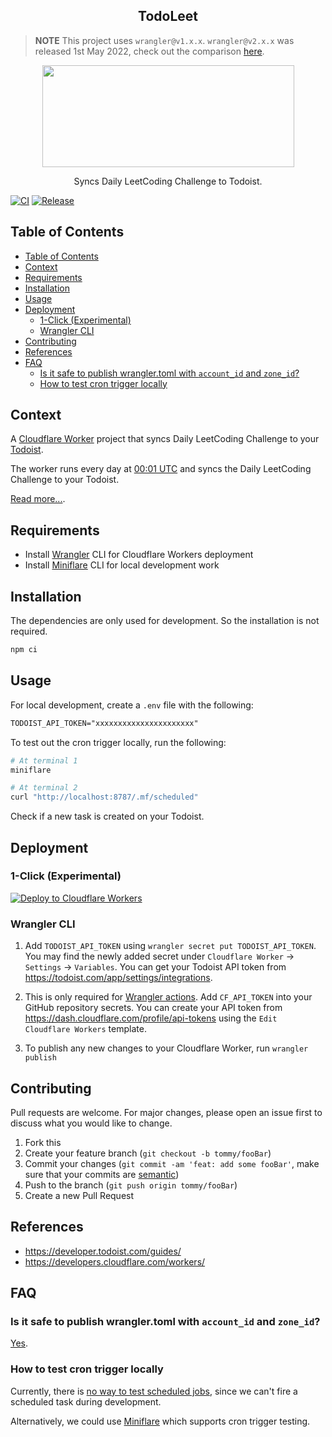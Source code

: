 <h2 align="center">TodoLeet</h1>

> **NOTE**
> This project uses `wrangler@v1.x.x`. `wrangler@v2.x.x` was released 1st May 2022, check out the comparison [here](https://developers.cloudflare.com/workers/wrangler/compare-v1-v2/).

<p align="center">
  <img width="403" height="163" src="https://i.imgur.com/FObZwQJ.png">
</p>

<div align="center">Syncs Daily LeetCoding Challenge to Todoist.</div>

[![CI](https://github.com/ngshiheng/todoleet/actions/workflows/ci.yml/badge.svg)](https://github.com/ngshiheng/todoleet/actions/workflows/ci.yml)
[![Release](https://github.com/ngshiheng/todoleet/actions/workflows/release.yml/badge.svg)](https://github.com/ngshiheng/todoleet/actions/workflows/release.yml)

## Table of Contents

- [Table of Contents](#table-of-contents)
- [Context](#context)
- [Requirements](#requirements)
- [Installation](#installation)
- [Usage](#usage)
- [Deployment](#deployment)
  - [1-Click (Experimental)](#1-click-experimental)
  - [Wrangler CLI](#wrangler-cli)
- [Contributing](#contributing)
- [References](#references)
- [FAQ](#faq)
  - [Is it safe to publish wrangler.toml with `account_id` and `zone_id`?](#is-it-safe-to-publish-wranglertoml-with-account_id-and-zone_id)
  - [How to test cron trigger locally](#how-to-test-cron-trigger-locally)

## Context

A [Cloudflare Worker](https://developers.cloudflare.com/workers/) project that syncs Daily LeetCoding Challenge to your [Todoist](https://todoist.com/).

The worker runs every day at [00:01 UTC](https://crontab.guru/#1_0_*_*_*) and syncs the Daily LeetCoding Challenge to your Todoist.

[Read more...](https://jerrynsh.com/how-i-sync-daily-leetcoding-challenge-to-todoist/).

## Requirements

-   Install [Wrangler](https://github.com/cloudflare/wrangler#installation) CLI for Cloudflare Workers deployment
-   Install [Miniflare](https://miniflare.dev/cli.html) CLI for local development work

## Installation

The dependencies are only used for development. So the installation is not required.

```sh
npm ci
```

## Usage

For local development, create a `.env` file with the following:

```txt
TODOIST_API_TOKEN="xxxxxxxxxxxxxxxxxxxxxx"
```

To test out the cron trigger locally, run the following:

```sh
# At terminal 1
miniflare

# At terminal 2
curl "http://localhost:8787/.mf/scheduled"
```

Check if a new task is created on your Todoist.

## Deployment

### 1-Click (Experimental)

[![Deploy to Cloudflare Workers](https://deploy.workers.cloudflare.com/button)](https://deploy.workers.cloudflare.com/?url=https://github.com/ngshiheng/todoleet)

### Wrangler CLI

1. Add `TODOIST_API_TOKEN` using `wrangler secret put TODOIST_API_TOKEN`. You may find the newly added secret under `Cloudflare Worker` -> `Settings` -> `Variables`. You can get your Todoist API token from https://todoist.com/app/settings/integrations.

2. This is only required for [Wrangler actions](https://github.com/marketplace/actions/deploy-to-cloudflare-workers-with-wrangler). Add `CF_API_TOKEN` into your GitHub repository secrets. You can create your API token from https://dash.cloudflare.com/profile/api-tokens using the `Edit Cloudflare Workers` template.

3. To publish any new changes to your Cloudflare Worker, run `wrangler publish`

## Contributing

Pull requests are welcome. For major changes, please open an issue first to discuss what you would like to change.

1. Fork this
2. Create your feature branch (`git checkout -b tommy/fooBar`)
3. Commit your changes (`git commit -am 'feat: add some fooBar'`, make sure that your commits are [semantic](https://gist.github.com/joshbuchea/6f47e86d2510bce28f8e7f42ae84c716))
4. Push to the branch (`git push origin tommy/fooBar`)
5. Create a new Pull Request

## References

-   https://developer.todoist.com/guides/
-   https://developers.cloudflare.com/workers/

## FAQ

### Is it safe to publish wrangler.toml with `account_id` and `zone_id`?

[Yes](https://github.com/cloudflare/wrangler/issues/209#issuecomment-541654484).

### How to test cron trigger locally

Currently, there is [no way to test scheduled jobs](https://github.com/cloudflare/wrangler/issues/1945), since we can't fire a scheduled task during development.

Alternatively, we could use [Miniflare](https://miniflare.dev/scheduled.html) which supports cron trigger testing.
